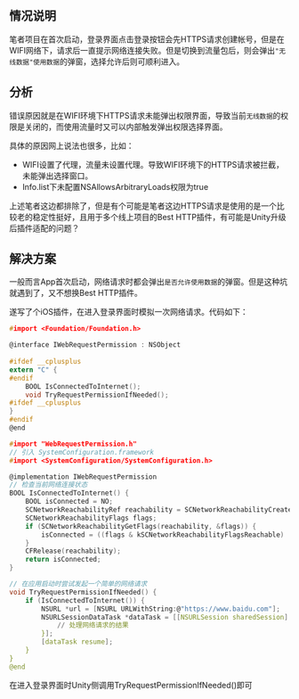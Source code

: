 ## 情况说明
笔者项目在首次启动，登录界面点击登录按钮会先HTTPS请求创建帐号，但是在WIFI网络下，请求后一直提示网络连接失败。但是切换到流量包后，则会弹出``"无线数据"使用数据``的弹窗，选择允许后则可顺利进入。


## 分析
错误原因就是在WIFI环境下HTTPS请求未能弹出权限界面，导致当前``无线数据``的权限是关闭的，而使用流量时又可以内部触发弹出权限选择界面。

具体的原因网上说法也很多，比如：
- WIFI设置了代理，流量未设置代理。导致WIFI环境下的HTTPS请求被拦截，未能弹出选择窗口。
- Info.list下未配置NSAllowsArbitraryLoads权限为true

上述笔者这边都排除了，但是有个可能是笔者这边HTTPS请求是使用的是一个比较老的稳定性挺好，且用于多个线上项目的Best HTTP插件，有可能是Unity升级后插件适配的问题？

## 解决方案
一般而言App首次启动，网络请求时都会弹出``是否允许使用数据``的弹窗。但是这种坑就遇到了，又不想换Best HTTP插件。

遂写了个iOS插件，在进入登录界面时模拟一次网络请求。代码如下：
```c
#import <Foundation/Foundation.h>

@interface IWebRequestPermission : NSObject
 
#ifdef __cplusplus
extern "C" {
#endif
    BOOL IsConnectedToInternet();
    void TryRequestPermissionIfNeeded();
#ifdef __cplusplus
}
#endif
@end

```
```c
#import "WebRequestPermission.h"
// 引入 SystemConfiguration.framework
#import <SystemConfiguration/SystemConfiguration.h>

@implementation IWebRequestPermission
// 检查当前网络连接状态
BOOL IsConnectedToInternet() {
    BOOL isConnected = NO;
    SCNetworkReachabilityRef reachability = SCNetworkReachabilityCreateWithName(NULL, "www.baidu.com");
    SCNetworkReachabilityFlags flags;
    if (SCNetworkReachabilityGetFlags(reachability, &flags)) {
        isConnected = ((flags & kSCNetworkReachabilityFlagsReachable) != 0);
    }
    CFRelease(reachability);
    return isConnected;
}

// 在应用启动时尝试发起一个简单的网络请求
void TryRequestPermissionIfNeeded() {
    if (IsConnectedToInternet()) {
        NSURL *url = [NSURL URLWithString:@"https://www.baidu.com"];
        NSURLSessionDataTask *dataTask = [[NSURLSession sharedSession] dataTaskWithURL:url completionHandler:^(NSData * _Nullable data, NSURLResponse * _Nullable response, NSError * _Nullable error) {
            // 处理网络请求的结果
        }];
        [dataTask resume];
    }
}
@end

```

在进入登录界面时Unity侧调用TryRequestPermissionIfNeeded()即可